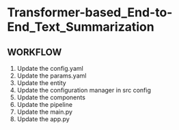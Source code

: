# Transformer-based_End-to-End_Text_Summarization

## WORKFLOW

1. Update the config.yaml
2. Update the params.yaml
3. Update the entity
4. Update the configuration manager in src config
5. Update the components
6. Update the pipeline
7. Update the main.py
8. Update the app.py